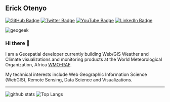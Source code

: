 ## Erick Otenyo

[![GitHub Badge](https://img.shields.io/github/followers/erick-otenyo?style=social)](https://github.com/erick-otenyo?tab=followers)
[![Twitter Badge](https://img.shields.io/twitter/follow/erick_otenyo?style=social)](https://twitter.com/erick_otenyo)
[![YouTube Badge](https://img.shields.io/badge/My-YouTube-red)](https://www.youtube.com/c/TheGISDev)
[![LinkedIn Badge](https://img.shields.io/badge/My-LinkedIn-blue)](https://www.linkedin.com/in/erick-otenyo/)


![geogeek](https://res.cloudinary.com/otenyo/image/upload/v1596048344/banners/Header.jpg)


### Hi there 👋

I am a Geospatial developer currently building Web/GIS Weather and Climate visualizations and monitoring products at the World Meteorological Organization, Africa [WMO-RAF](https://github.com/wmo-raf).


My technical interests include Web Geographic Information Science (WebGIS), Remote Sensing, Data Science and Visualizations.

---
![github stats](https://github-readme-stats.vercel.app/api?username=erick-otenyo&show_icons=true&count_private=true)
![Top Langs](https://github-readme-stats.vercel.app/api/top-langs/?username=erick-otenyo&hide=php,css,go)
